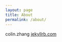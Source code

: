 ```yaml
---
layout: page
title: About
permalink: /about/
---
```


colin.zhang [jekyllrb.com](colin-zhang.github.io)

